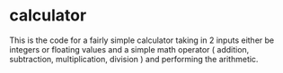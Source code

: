 # calculator
This is the code for a fairly simple calculator taking in 2 inputs either be integers or floating values and a simple math operator ( addition, subtraction, multiplication, division ) and performing the arithmetic.
